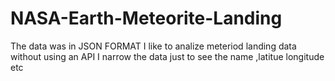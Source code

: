 # NASA-Earth-Meteorite-Landing
The data was in JSON FORMAT
I like to analize meteriod landing data without using an API 
I narrow the data just to see the name ,latitue longitude etc  
